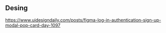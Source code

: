 ## Desing
https://www.uidesigndaily.com/posts/figma-log-in-authentication-sign-up-modal-pop-card-day-1097
